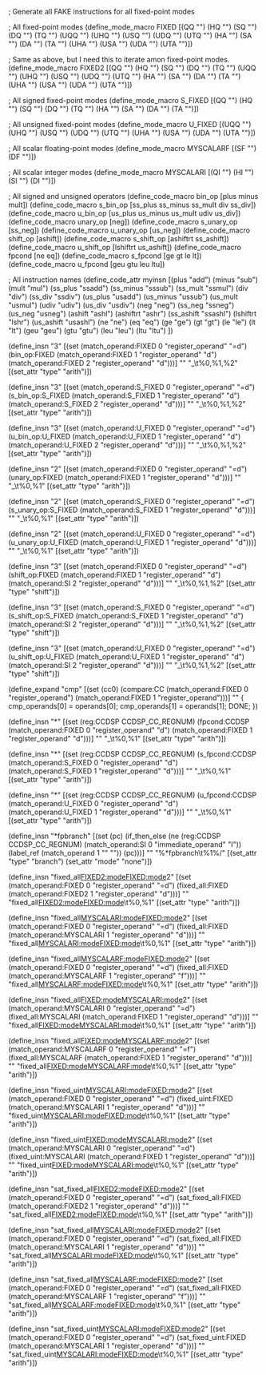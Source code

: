 ; Generate all FAKE instructions for all fixed-point modes

; All fixed-point modes
(define_mode_macro FIXED [(QQ "") (HQ "") (SQ "") (DQ "") (TQ "") (UQQ "") (UHQ "") (USQ "") (UDQ "") (UTQ "") (HA "") (SA "") (DA "") (TA "") (UHA "") (USA "") (UDA "") (UTA "")])

; Same as above, but I need this to iterate amon fixed-point modes.
(define_mode_macro FIXED2 [(QQ "") (HQ "") (SQ "") (DQ "") (TQ "") (UQQ "") (UHQ "") (USQ "") (UDQ "") (UTQ "") (HA "") (SA "") (DA "") (TA "") (UHA "") (USA "") (UDA "") (UTA "")])

; All signed fixed-point modes
(define_mode_macro S_FIXED [(QQ "") (HQ "") (SQ "") (DQ "") (TQ "") (HA "") (SA "") (DA "") (TA "")])

; All unsigned fixed-point modes
(define_mode_macro U_FIXED [(UQQ "") (UHQ "") (USQ "") (UDQ "") (UTQ "") (UHA "") (USA "") (UDA "") (UTA "")])

; All scalar floating-point modes
(define_mode_macro MYSCALARF [(SF "") (DF "")])

; All scalar integer modes
(define_mode_macro MYSCALARI [(QI "") (HI "") (SI "") (DI "")])

; All signed and unsigned operators
(define_code_macro bin_op [plus minus mult])
(define_code_macro s_bin_op [ss_plus ss_minus ss_mult div ss_div])
(define_code_macro u_bin_op [us_plus us_minus us_mult udiv us_div])
(define_code_macro unary_op [neg])
(define_code_macro s_unary_op [ss_neg])
(define_code_macro u_unary_op [us_neg])
(define_code_macro shift_op [ashift])
(define_code_macro s_shift_op [ashiftrt ss_ashift])
(define_code_macro u_shift_op [lshiftrt us_ashift])
(define_code_macro fpcond [ne eq])
(define_code_macro s_fpcond [ge gt le lt])
(define_code_macro u_fpcond [geu gtu leu ltu])

; All instruction names
(define_code_attr myinsn [(plus "add")
                          (minus "sub")
                          (mult "mul")
                          (ss_plus "ssadd")
                          (ss_minus "sssub")
                          (ss_mult "ssmul")
                          (div "div")
                          (ss_div "ssdiv")
                          (us_plus "usadd")
                          (us_minus "ussub")
                          (us_mult "usmul")
                          (udiv "udiv")
                          (us_div "usdiv")
                          (neg "neg")
                          (ss_neg "ssneg")
			  (us_neg "usneg")
			  (ashift "ashl")
			  (ashiftrt "ashr")
			  (ss_ashift "ssashl")
			  (lshiftrt "lshr")
			  (us_ashift "usashl")
			  (ne "ne")
			  (eq "eq")
			  (ge "ge")
			  (gt "gt")
			  (le "le")
			  (lt "lt")
			  (geu "geu")
			  (gtu "gtu")
			  (leu "leu")
			  (ltu "ltu")
])

(define_insn "<myinsn><mode>3"
  [(set (match_operand:FIXED 0 "register_operand" "=d")
        (bin_op:FIXED (match_operand:FIXED 1 "register_operand" "d")
		      (match_operand:FIXED 2 "register_operand" "d")))]
  ""
  "<myinsn>_<mode>\t%0,%1,%2"
  [(set_attr "type" "arith")])

(define_insn "<myinsn><mode>3"
  [(set (match_operand:S_FIXED 0 "register_operand" "=d")
        (s_bin_op:S_FIXED (match_operand:S_FIXED 1 "register_operand" "d")
			   (match_operand:S_FIXED 2 "register_operand" "d")))]
  ""
  "<myinsn>_<mode>\t%0,%1,%2"
  [(set_attr "type" "arith")])

(define_insn "<myinsn><mode>3"
  [(set (match_operand:U_FIXED 0 "register_operand" "=d")
        (u_bin_op:U_FIXED (match_operand:U_FIXED 1 "register_operand" "d")
			   (match_operand:U_FIXED 2 "register_operand" "d")))]
  ""
  "<myinsn>_<mode>\t%0,%1,%2"
  [(set_attr "type" "arith")])

(define_insn "<myinsn><mode>2"
  [(set (match_operand:FIXED 0 "register_operand" "=d")
        (unary_op:FIXED (match_operand:FIXED 1 "register_operand" "d")))]
  ""
  "<myinsn>_<mode>\t%0,%1"
  [(set_attr "type" "arith")])

(define_insn "<myinsn><mode>2"
  [(set (match_operand:S_FIXED 0 "register_operand" "=d")
        (s_unary_op:S_FIXED (match_operand:S_FIXED 1 "register_operand" "d")))]
  ""
  "<myinsn>_<mode>\t%0,%1"
  [(set_attr "type" "arith")])

(define_insn "<myinsn><mode>2"
  [(set (match_operand:U_FIXED 0 "register_operand" "=d")
        (u_unary_op:U_FIXED (match_operand:U_FIXED 1 "register_operand" "d")))]
  ""
  "<myinsn>_<mode>\t%0,%1"
  [(set_attr "type" "arith")])

(define_insn "<myinsn><mode>3"
  [(set (match_operand:FIXED 0 "register_operand" "=d")
        (shift_op:FIXED (match_operand:FIXED 1 "register_operand" "d")
			(match_operand:SI 2 "register_operand" "d")))]
  ""
  "<myinsn>_<mode>\t%0,%1,%2"
  [(set_attr "type" "shift")])

(define_insn "<myinsn><mode>3"
  [(set (match_operand:S_FIXED 0 "register_operand" "=d")
        (s_shift_op:S_FIXED (match_operand:S_FIXED 1 "register_operand" "d")
			    (match_operand:SI 2 "register_operand" "d")))]
  ""
  "<myinsn>_<mode>\t%0,%1,%2"
  [(set_attr "type" "shift")])

(define_insn "<myinsn><mode>3"
  [(set (match_operand:U_FIXED 0 "register_operand" "=d")
        (u_shift_op:U_FIXED (match_operand:U_FIXED 1 "register_operand" "d")
			    (match_operand:SI 2 "register_operand" "d")))]
  ""
  "<myinsn>_<mode>\t%0,%1,%2"
  [(set_attr "type" "shift")])

(define_expand "cmp<mode>"
  [(set (cc0)
        (compare:CC (match_operand:FIXED 0 "register_operand")
                    (match_operand:FIXED 1 "register_operand")))]
  ""
{
  cmp_operands[0] = operands[0];
  cmp_operands[1] = operands[1];
  DONE;
})

(define_insn "*<myinsn><mode>"
  [(set (reg:CCDSP CCDSP_CC_REGNUM)
        (fpcond:CCDSP (match_operand:FIXED 0 "register_operand" "d")
		      (match_operand:FIXED 1 "register_operand" "d")))]
  ""
  "<myinsn>_<mode>\t%0,%1"
  [(set_attr "type" "arith")])

(define_insn "*<myinsn><mode>"
  [(set (reg:CCDSP CCDSP_CC_REGNUM)
        (s_fpcond:CCDSP (match_operand:S_FIXED 0 "register_operand" "d")
		        (match_operand:S_FIXED 1 "register_operand" "d")))]
  ""
  "<myinsn>_<mode>\t%0,%1"
  [(set_attr "type" "arith")])

(define_insn "*<myinsn><mode>"
  [(set (reg:CCDSP CCDSP_CC_REGNUM)
        (u_fpcond:CCDSP (match_operand:U_FIXED 0 "register_operand" "d")
		        (match_operand:U_FIXED 1 "register_operand" "d")))]
  ""
  "<myinsn>_<mode>\t%0,%1"
  [(set_attr "type" "arith")])

(define_insn "*fpbranch"
  [(set (pc)
        (if_then_else
         (ne (reg:CCDSP CCDSP_CC_REGNUM)
	     (match_operand:SI 0 "immediate_operand" "I"))
         (label_ref (match_operand 1 "" ""))
         (pc)))]
  ""
  "%*fpbranch\t%1%/"
  [(set_attr "type" "branch")
   (set_attr "mode" "none")])

(define_insn "fixed_all<FIXED2:mode><FIXED:mode>2"
  [(set (match_operand:FIXED 0 "register_operand" "=d")
	(fixed_all:FIXED (match_operand:FIXED2 1 "register_operand" "d")))]
  ""
  "fixed_all<FIXED2:mode><FIXED:mode>\t%0,%1"
  [(set_attr "type" "arith")])

(define_insn "fixed_all<MYSCALARI:mode><FIXED:mode>2"
  [(set (match_operand:FIXED 0 "register_operand" "=d")
	(fixed_all:FIXED (match_operand:MYSCALARI 1 "register_operand" "d")))]
  ""
  "fixed_all<MYSCALARI:mode><FIXED:mode>\t%0,%1"
  [(set_attr "type" "arith")])

(define_insn "fixed_all<MYSCALARF:mode><FIXED:mode>2"
  [(set (match_operand:FIXED 0 "register_operand" "=d")
	(fixed_all:FIXED (match_operand:MYSCALARF 1 "register_operand" "f")))]
  ""
  "fixed_all<MYSCALARF:mode><FIXED:mode>\t%0,%1"
  [(set_attr "type" "arith")])

(define_insn "fixed_all<FIXED:mode><MYSCALARI:mode>2"
  [(set (match_operand:MYSCALARI 0 "register_operand" "=d")
	(fixed_all:MYSCALARI (match_operand:FIXED 1 "register_operand" "d")))]
  ""
  "fixed_all<FIXED:mode><MYSCALARI:mode>\t%0,%1"
  [(set_attr "type" "arith")])

(define_insn "fixed_all<FIXED:mode><MYSCALARF:mode>2"
  [(set (match_operand:MYSCALARF 0 "register_operand" "=f")
	(fixed_all:MYSCALARF (match_operand:FIXED 1 "register_operand" "d")))]
  ""
  "fixed_all<FIXED:mode><MYSCALARF:mode>\t%0,%1"
  [(set_attr "type" "arith")])

(define_insn "fixed_uint<MYSCALARI:mode><FIXED:mode>2"
  [(set (match_operand:FIXED 0 "register_operand" "=d")
	(fixed_uint:FIXED (match_operand:MYSCALARI 1 "register_operand" "d")))]
  ""
  "fixed_uint<MYSCALARI:mode><FIXED:mode>\t%0,%1"
  [(set_attr "type" "arith")])

(define_insn "fixed_uint<FIXED:mode><MYSCALARI:mode>2"
  [(set (match_operand:MYSCALARI 0 "register_operand" "=d")
	(fixed_uint:MYSCALARI (match_operand:FIXED 1 "register_operand" "d")))]
  ""
  "fixed_uint<FIXED:mode><MYSCALARI:mode>\t%0,%1"
  [(set_attr "type" "arith")])

(define_insn "sat_fixed_all<FIXED2:mode><FIXED:mode>2"
  [(set (match_operand:FIXED 0 "register_operand" "=d")
	(sat_fixed_all:FIXED (match_operand:FIXED2 1 "register_operand" "d")))]
  ""
  "sat_fixed_all<FIXED2:mode><FIXED:mode>\t%0,%1"
  [(set_attr "type" "arith")])

(define_insn "sat_fixed_all<MYSCALARI:mode><FIXED:mode>2"
  [(set (match_operand:FIXED 0 "register_operand" "=d")
	(sat_fixed_all:FIXED (match_operand:MYSCALARI 1 "register_operand" "d")))]
  ""
  "sat_fixed_all<MYSCALARI:mode><FIXED:mode>\t%0,%1"
  [(set_attr "type" "arith")])

(define_insn "sat_fixed_all<MYSCALARF:mode><FIXED:mode>2"
  [(set (match_operand:FIXED 0 "register_operand" "=d")
	(sat_fixed_all:FIXED (match_operand:MYSCALARF 1 "register_operand" "f")))]
  ""
  "sat_fixed_all<MYSCALARF:mode><FIXED:mode>\t%0,%1"
  [(set_attr "type" "arith")])

(define_insn "sat_fixed_uint<MYSCALARI:mode><FIXED:mode>2"
  [(set (match_operand:FIXED 0 "register_operand" "=d")
	(sat_fixed_uint:FIXED (match_operand:MYSCALARI 1 "register_operand" "d")))]
  ""
  "sat_fixed_uint<MYSCALARI:mode><FIXED:mode>\t%0,%1"
  [(set_attr "type" "arith")])

